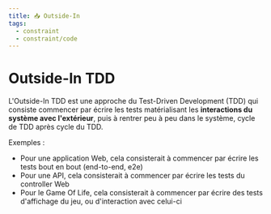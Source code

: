 ```yaml
---
title: 📥 Outside-In
tags:
  - constraint
  - constraint/code
---
```


# Outside-In TDD

L'Outside-In TDD est une approche du Test-Driven Development (TDD) qui consiste commencer par écrire les tests
matérialisant les **interactions du système avec l'extérieur**, puis à rentrer peu à peu dans le système, cycle de TDD après
cycle du TDD.

Exemples :

- Pour une application Web, cela consisterait à commencer par écrire les tests bout en bout (end-to-end, e2e)
- Pour une API, cela consisterait à commencer par écrire les tests du controller Web
- Pour le Game Of Life, cela consisterait à commencer par écrire des tests d'affichage du jeu, ou d'interaction avec
  celui-ci